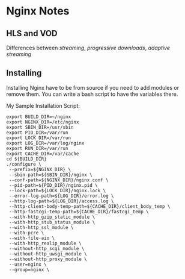 # Nginx Notes

## HLS and VOD
Differences between *streaming*, *progressive downloads*, *adaptive streaming*

## Installing
Installing Nginx have to be from source if you need to add modules or remove them.
You can write a bash script to have the variables there.

My Sample Installation Script:
```
export BUILD_DIR=~/nginx
export NGINX_DIR=/etc/nginx
export SBIN_DIR=/usr/sbin
export PID_DIR=/var/run
export LOCK_DIR=/var/run
export LOG_DIR=/var/log/nginx
export RUN_DIR=/var/run
export CACHE_DIR=/var/cache
cd ${BUILD_DIR}
./configure \
 --prefix=${NGINX_DIR} \
 --sbin-path=${SBIN_DIR}/nginx \
 --conf-path=${NGINX_DIR}/nginx.conf \
 --pid-path=${PID_DIR}/nginx.pid \
 --lock-path=${LOCK_DIR}/nginx.lock \
 --error-log-path=${LOG_DIR}/error.log \
 --http-log-path=${LOG_DIR}/access.log \
 --http-client-body-temp-path=${CACHE_DIR}/client_body_temp \
 --http-fastcgi-temp-path=${CACHE_DIR}/fastcgi_temp \
 --with-http_gzip_static_module \
 --with-http_stub_status_module \
 --with-http_ssl_module \
 --with-pcre \
 --with-file-aio \
 --with-http_realip_module \
 --without-http_scgi_module \
 --without-http_uwsgi_module \
 --without-http_proxy_module \
 --user=nginx \
 --group=nginx \
```
